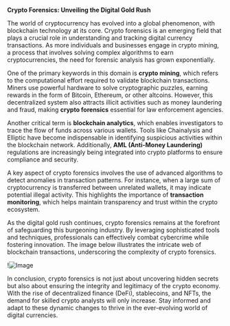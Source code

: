 **Crypto Forensics: Unveiling the Digital Gold Rush**

The world of cryptocurrency has evolved into a global phenomenon, with blockchain technology at its core. Crypto forensics is an emerging field that plays a crucial role in understanding and tracking digital currency transactions. As more individuals and businesses engage in crypto mining, a process that involves solving complex algorithms to earn cryptocurrencies, the need for forensic analysis has grown exponentially.

One of the primary keywords in this domain is **crypto mining**, which refers to the computational effort required to validate blockchain transactions. Miners use powerful hardware to solve cryptographic puzzles, earning rewards in the form of Bitcoin, Ethereum, or other altcoins. However, this decentralized system also attracts illicit activities such as money laundering and fraud, making **crypto forensics** essential for law enforcement agencies.

Another critical term is **blockchain analytics**, which enables investigators to trace the flow of funds across various wallets. Tools like Chainalysis and Elliptic have become indispensable in identifying suspicious activities within the blockchain network. Additionally, **AML (Anti-Money Laundering)** regulations are increasingly being integrated into crypto platforms to ensure compliance and security.

A key aspect of crypto forensics involves the use of advanced algorithms to detect anomalies in transaction patterns. For instance, when a large sum of cryptocurrency is transferred between unrelated wallets, it may indicate potential illegal activity. This highlights the importance of **transaction monitoring**, which helps maintain transparency and trust within the crypto ecosystem.

As the digital gold rush continues, crypto forensics remains at the forefront of safeguarding this burgeoning industry. By leveraging sophisticated tools and techniques, professionals can effectively combat cybercrime while fostering innovation. The image below illustrates the intricate web of blockchain transactions, underscoring the complexity of crypto forensics. 

!![Image](https://github.com/user-attachments/assets/3be06921-4469-491d-bd37-5f14c53422b7)

In conclusion, crypto forensics is not just about uncovering hidden secrets but also about ensuring the integrity and legitimacy of the crypto economy. With the rise of decentralized finance (DeFi), stablecoins, and NFTs, the demand for skilled crypto analysts will only increase. Stay informed and adapt to these dynamic changes to thrive in the ever-evolving world of digital currencies.